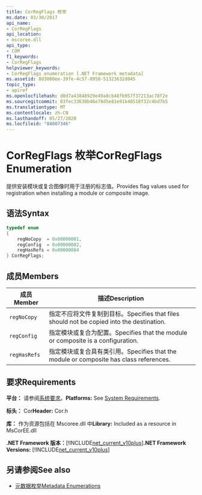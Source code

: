 ```yaml
---
title: CorRegFlags 枚举
ms.date: 03/30/2017
api_name:
- CorRegFlags
api_location:
- mscoree.dll
api_type:
- COM
f1_keywords:
- CorRegFlags
helpviewer_keywords:
- CorRegFlags enumeration [.NET Framework metadata]
ms.assetid: 8d3080ee-39fe-4c57-8950-51323632d045
topic_type:
- apiref
ms.openlocfilehash: d8d7a43848929e49a8cb48fb957f37213ac78f2e
ms.sourcegitcommit: 03fec33630b46e78d5e81e91b40518f32c4bd7b5
ms.translationtype: MT
ms.contentlocale: zh-CN
ms.lasthandoff: 05/27/2020
ms.locfileid: "84007346"
---
```

# <a name="corregflags-enumeration"></a><span data-ttu-id="b0824-102">CorRegFlags 枚举</span><span class="sxs-lookup"><span data-stu-id="b0824-102">CorRegFlags Enumeration</span></span>
<span data-ttu-id="b0824-103">提供安装模块或复合图像时用于注册的标志值。</span><span class="sxs-lookup"><span data-stu-id="b0824-103">Provides flag values used for registration when installing a module or composite image.</span></span>  
  
## <a name="syntax"></a><span data-ttu-id="b0824-104">语法</span><span class="sxs-lookup"><span data-stu-id="b0824-104">Syntax</span></span>  
  
```cpp  
typedef enum
{  
    regNoCopy  = 0x00000001,  
    regConfig  = 0x00000002,  
    regHasRefs = 0x00000004  
} CorRegFlags;  
```  
  
## <a name="members"></a><span data-ttu-id="b0824-105">成员</span><span class="sxs-lookup"><span data-stu-id="b0824-105">Members</span></span>  
  
|<span data-ttu-id="b0824-106">成员</span><span class="sxs-lookup"><span data-stu-id="b0824-106">Member</span></span>|<span data-ttu-id="b0824-107">描述</span><span class="sxs-lookup"><span data-stu-id="b0824-107">Description</span></span>|  
|------------|-----------------|  
|`regNoCopy`|<span data-ttu-id="b0824-108">指定不应将文件复制到目标。</span><span class="sxs-lookup"><span data-stu-id="b0824-108">Specifies that files should not be copied into the destination.</span></span>|  
|`regConfig`|<span data-ttu-id="b0824-109">指定模块或复合为配置。</span><span class="sxs-lookup"><span data-stu-id="b0824-109">Specifies that the module or composite is a configuration.</span></span>|  
|`regHasRefs`|<span data-ttu-id="b0824-110">指定模块或复合具有类引用。</span><span class="sxs-lookup"><span data-stu-id="b0824-110">Specifies that the module or composite has class references.</span></span>|  
  
## <a name="requirements"></a><span data-ttu-id="b0824-111">要求</span><span class="sxs-lookup"><span data-stu-id="b0824-111">Requirements</span></span>  
 <span data-ttu-id="b0824-112">**平台：** 请参阅[系统要求](../../get-started/system-requirements.md)。</span><span class="sxs-lookup"><span data-stu-id="b0824-112">**Platforms:** See [System Requirements](../../get-started/system-requirements.md).</span></span>  
  
 <span data-ttu-id="b0824-113">**标头：** Cor</span><span class="sxs-lookup"><span data-stu-id="b0824-113">**Header:** Cor.h</span></span>  
  
 <span data-ttu-id="b0824-114">**库：** 作为资源包括在 Mscoree.dll 中</span><span class="sxs-lookup"><span data-stu-id="b0824-114">**Library:** Included as a resource in MsCorEE.dll</span></span>  
  
 <span data-ttu-id="b0824-115">**.NET Framework 版本：**[!INCLUDE[net_current_v10plus](../../../../includes/net-current-v10plus-md.md)]</span><span class="sxs-lookup"><span data-stu-id="b0824-115">**.NET Framework Versions:** [!INCLUDE[net_current_v10plus](../../../../includes/net-current-v10plus-md.md)]</span></span>  
  
## <a name="see-also"></a><span data-ttu-id="b0824-116">另请参阅</span><span class="sxs-lookup"><span data-stu-id="b0824-116">See also</span></span>

- [<span data-ttu-id="b0824-117">元数据枚举</span><span class="sxs-lookup"><span data-stu-id="b0824-117">Metadata Enumerations</span></span>](metadata-enumerations.md)
